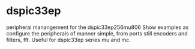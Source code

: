 # dspic33ep
peripheral manangement for the dspic33ep256mu806
Show examples as configure the peripherals of manner simple, from ports still encoders and filters, fft.
Useful for dspic33ep series mu and mc.
